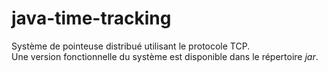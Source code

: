 # java-time-tracking

Système de pointeuse distribué utilisant le protocole TCP.  
Une version fonctionnelle du système est disponible dans le répertoire *jar*.
